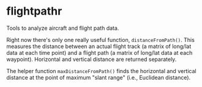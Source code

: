 # flightpathr 

Tools to analyze aircraft and flight path data.

Right now there's only one really useful function, `distanceFromPath()`. This 
measures the distance between an actual flight track (a matrix of long/lat data 
at each time point) and a flight path (a matrix of long/lat data at each 
waypoint). Horizontal and vertical distance are returned separately.

The helper function `maxDistanceFromPath()` finds the horizontal and vertical
distance at the point of maximum "slant range" (i.e., Euclidean distance).
